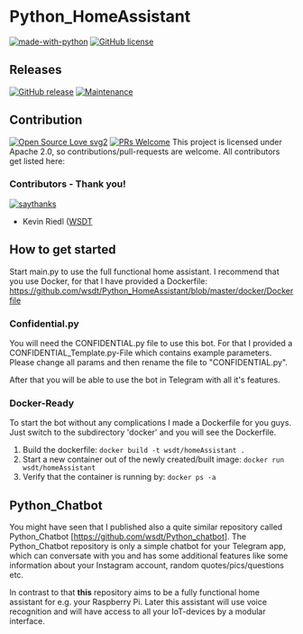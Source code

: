 # Python_HomeAssistant
[![made-with-python](https://img.shields.io/badge/Made%20with-Python-1f425f.svg)](https://www.python.org/)
[![GitHub license](https://img.shields.io/github/license/wsdt/Python_HomeAssistant.svg)](https://github.com/wsdt/Python_HomeAssistant/blob/master/LICENSE)

## Releases
[![GitHub release](https://img.shields.io/github/release/wsdt/Python_HomeAssistant.svg)](https://GitHub.com/wsdt/Python_HomeAssistant/releases/)
[![Maintenance](https://img.shields.io/badge/Maintained%3F-yes-green.svg)](https://GitHub.com/wsdt/Python_HomeAssistant/graphs/commit-activity)

## Contribution
[![Open Source Love svg2](https://badges.frapsoft.com/os/v2/open-source.svg?v=103)](https://github.com/ellerbrock/open-source-badges/)
[![PRs Welcome](https://img.shields.io/badge/PRs-welcome-brightgreen.svg?style=flat-square)](http://makeapullrequest.com)
This project is licensed under Apache 2.0, so contributions/pull-requests are welcome. All contributors get listed here: 

### Contributors - Thank you!
[![saythanks](https://img.shields.io/badge/say-thanks-ff69b4.svg)](https://saythanks.io/to/kennethreitz)
* Kevin Riedl ([WSDT](https://github.com/wsdt)

## How to get started
Start main.py to use the full functional home assistant. I recommend that you use Docker, for that I have provided a Dockerfile: 
https://github.com/wsdt/Python_HomeAssistant/blob/master/docker/Dockerfile

### Confidential.py
You will need the CONFIDENTIAL.py file to use this bot. For that I provided a CONFIDENTIAL_Template.py-File
which contains example parameters. Please change all params and then rename the file to "CONFIDENTIAL.py". 

After that you will be able to use the bot in Telegram with all it's features. 

### Docker-Ready
To start the bot without any complications I made a Dockerfile for you guys. Just switch to the subdirectory 'docker' and you will see the Dockerfile. 
1. Build the dockerfile: 
``` docker build -t wsdt/homeAssistant . ```
1. Start a new container out of the newly created/built image: 
``` docker run wsdt/homeAssistant ```
1. Verify that the container is running by: 
``` docker ps -a ```


## Python_Chatbot
You might have seen that I published also a quite similar repository called Python_Chatbot [https://github.com/wsdt/Python_chatbot]. The Python_Chatbot repository is only a simple chatbot for your Telegram app, which can conversate with you and has some additional features like some information about your Instagram account, random quotes/pics/questions etc. 

In contrast to that **this** repository aims to be a fully functional home assistant for e.g. your Raspberry Pi. Later this assistant will use voice recognition and will have access to all your IoT-devices by a modular interface. 
